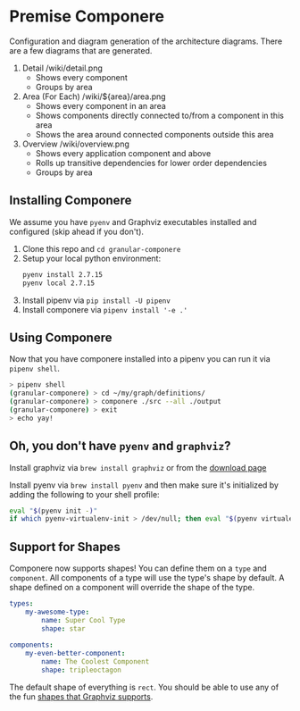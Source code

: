Premise Componere
=================
Configuration and diagram generation of the architecture diagrams. There are a few diagrams that are generated.

1.  Detail /wiki/detail.png
    * Shows every component
    * Groups by area
2.  Area (For Each) /wiki/${area}/area.png
    * Shows every component in an area
    * Shows components directly connected to/from a component in this area
    * Shows the area around connected components outside this area
3.  Overview /wiki/overview.png
    * Shows every application component and above
    * Rolls up transitive dependencies for lower order dependencies
    * Groups by area


Installing Componere
--------------------
We assume you have `pyenv` and Graphviz executables installed and configured (skip ahead if you don't).

1.  Clone this repo and `cd granular-componere`
2.  Setup your local python environment:
    ```bash
    pyenv install 2.7.15
    pyenv local 2.7.15
    ```
3.  Install pipenv via `pip install -U pipenv`
4.  Install componere via `pipenv install '-e .'`

Using Componere
---------------
Now that you have componere installed into a pipenv you can run it via `pipenv shell`.
```bash
> pipenv shell
(granular-componere) > cd ~/my/graph/definitions/
(granular-componere) > componere ./src --all ./output
(granular-componere) > exit
> echo yay!
```

Oh, you don't have `pyenv` and `graphviz`?
---------------------------------------------

Install graphviz via `brew install graphviz` or from the [download page](https://www.graphviz.org/download/)

Install pyenv via `brew install pyenv` and then make sure it's initialized by adding the following to your shell profile:
```bash
eval "$(pyenv init -)"
if which pyenv-virtualenv-init > /dev/null; then eval "$(pyenv virtualenv-init -)"; fi
```

Support for Shapes
------------------
Componere now supports shapes! You can define them on a `type` and `component`. All components of a type will use the type's shape by default.  A shape defined on a component will override the shape of the type.

```yaml
types:
    my-awesome-type:
        name: Super Cool Type
        shape: star
        
components:
    my-even-better-component:
        name: The Coolest Component
        shape: tripleoctagon
```

The default shape of everything is `rect`.  You should be able to use any of the fun [shapes that Graphviz supports](https://www.graphviz.org/doc/info/shapes.html).
